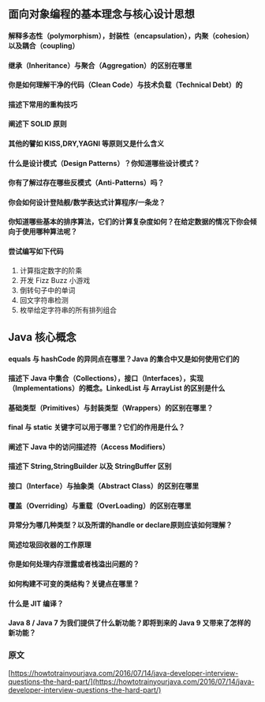 ## 面向对象编程的基本理念与核心设计思想
#### 解释多态性（polymorphism），封装性（encapsulation），内聚（cohesion）以及耦合（coupling）
#### 继承（Inheritance）与聚合（Aggregation）的区别在哪里
#### 你是如何理解干净的代码（Clean Code）与技术负载（Technical Debt）的
#### 描述下常用的重构技巧
#### 阐述下 SOLID 原则
#### 其他的譬如 KISS,DRY,YAGNI 等原则又是什么含义
#### 什么是设计模式（Design Patterns）？你知道哪些设计模式？
#### 你有了解过存在哪些反模式（Anti-Patterns）吗？
#### 你会如何设计登陆舰/数学表达式计算程序/一条龙？
#### 你知道哪些基本的排序算法，它们的计算复杂度如何？在给定数据的情况下你会倾向于使用哪种算法呢？
#### 尝试编写如下代码
1. 计算指定数字的阶乘
2. 开发 Fizz Buzz 小游戏
3. 倒转句子中的单词
4. 回文字符串检测
5. 枚举给定字符串的所有排列组合

## Java 核心概念
#### equals 与 hashCode 的异同点在哪里？Java 的集合中又是如何使用它们的
#### 描述下 Java 中集合（Collections），接口（Interfaces），实现（Implementations）的概念。LinkedList 与 ArrayList 的区别是什么
#### 基础类型（Primitives）与封装类型（Wrappers）的区别在哪里？
#### final 与 static 关键字可以用于哪里？它们的作用是什么？
#### 阐述下 Java 中的访问描述符（Access Modifiers）
#### 描述下 String,StringBuilder 以及 StringBuffer 区别
#### 接口（Interface）与抽象类（Abstract Class）的区别在哪里
#### 覆盖（Overriding）与重载（OverLoading）的区别在哪里
#### 异常分为哪几种类型？以及所谓的handle or declare原则应该如何理解？
#### 简述垃圾回收器的工作原理
#### 你是如何处理内存泄露或者栈溢出问题的？
#### 如何构建不可变的类结构？关键点在哪里？
#### 什么是 JIT 编译？
#### Java 8 / Java 7 为我们提供了什么新功能？即将到来的 Java 9 又带来了怎样的新功能？



### 原文
[https://howtotrainyourjava.com/2016/07/14/java-developer-interview-questions-the-hard-part/](https://howtotrainyourjava.com/2016/07/14/java-developer-interview-questions-the-hard-part/)